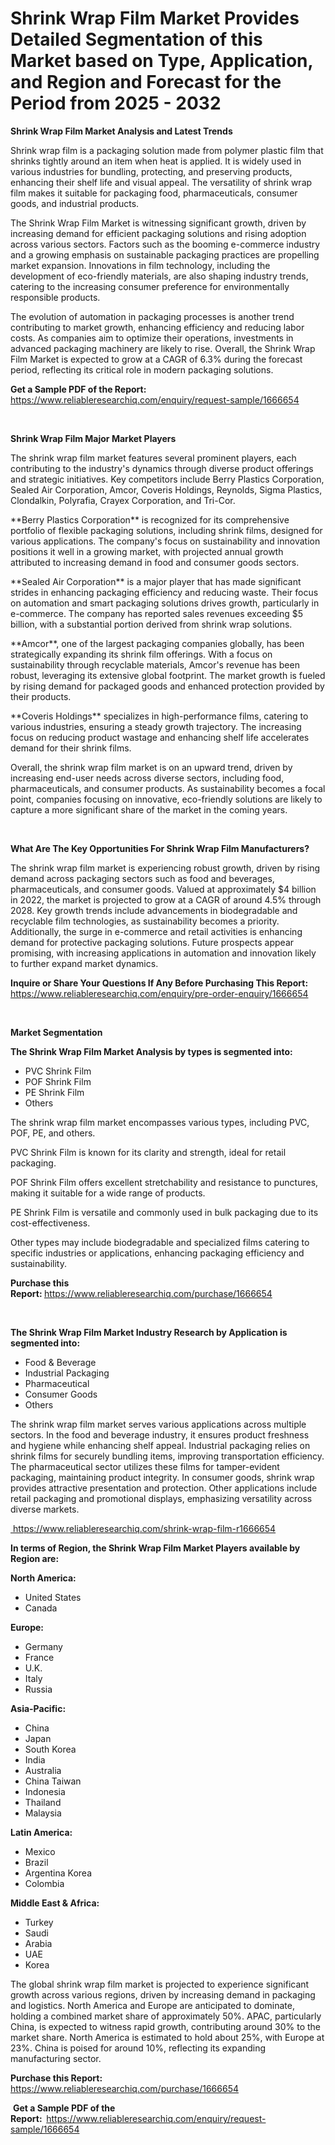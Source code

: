 <p><h1>Shrink Wrap Film Market Provides Detailed Segmentation of this Market based on Type, Application, and Region and Forecast for the Period from 2025 - 2032</h1></p><p><strong>Shrink Wrap Film Market Analysis and Latest Trends</strong></p>
<p><p>Shrink wrap film is a packaging solution made from polymer plastic film that shrinks tightly around an item when heat is applied. It is widely used in various industries for bundling, protecting, and preserving products, enhancing their shelf life and visual appeal. The versatility of shrink wrap film makes it suitable for packaging food, pharmaceuticals, consumer goods, and industrial products.</p><p>The Shrink Wrap Film Market is witnessing significant growth, driven by increasing demand for efficient packaging solutions and rising adoption across various sectors. Factors such as the booming e-commerce industry and a growing emphasis on sustainable packaging practices are propelling market expansion. Innovations in film technology, including the development of eco-friendly materials, are also shaping industry trends, catering to the increasing consumer preference for environmentally responsible products.</p><p>The evolution of automation in packaging processes is another trend contributing to market growth, enhancing efficiency and reducing labor costs. As companies aim to optimize their operations, investments in advanced packaging machinery are likely to rise. Overall, the Shrink Wrap Film Market is expected to grow at a CAGR of 6.3% during the forecast period, reflecting its critical role in modern packaging solutions.</p></p>
<p><strong>Get a Sample PDF of the Report:&nbsp;</strong> <a href="https://www.reliableresearchiq.com/enquiry/request-sample/1666654?utm_campaign=3289&utm_medium=2&utm_source=Github&utm_content=ia&utm_term=16042025&utm_id=shrink-wrap-film">https://www.reliableresearchiq.com/enquiry/request-sample/1666654</a></p>
<p>&nbsp;</p>
<p><strong>Shrink Wrap Film Major Market Players</strong></p>
<p><p>The shrink wrap film market features several prominent players, each contributing to the industry's dynamics through diverse product offerings and strategic initiatives. Key competitors include Berry Plastics Corporation, Sealed Air Corporation, Amcor, Coveris Holdings, Reynolds, Sigma Plastics, Clondalkin, Polyrafia, Crayex Corporation, and Tri-Cor.</p><p>**Berry Plastics Corporation** is recognized for its comprehensive portfolio of flexible packaging solutions, including shrink films, designed for various applications. The company's focus on sustainability and innovation positions it well in a growing market, with projected annual growth attributed to increasing demand in food and consumer goods sectors.</p><p>**Sealed Air Corporation** is a major player that has made significant strides in enhancing packaging efficiency and reducing waste. Their focus on automation and smart packaging solutions drives growth, particularly in e-commerce. The company has reported sales revenues exceeding $5 billion, with a substantial portion derived from shrink wrap solutions.</p><p>**Amcor**, one of the largest packaging companies globally, has been strategically expanding its shrink film offerings. With a focus on sustainability through recyclable materials, Amcor's revenue has been robust, leveraging its extensive global footprint. The market growth is fueled by rising demand for packaged goods and enhanced protection provided by their products.</p><p>**Coveris Holdings** specializes in high-performance films, catering to various industries, ensuring a steady growth trajectory. The increasing focus on reducing product wastage and enhancing shelf life accelerates demand for their shrink films.</p><p>Overall, the shrink wrap film market is on an upward trend, driven by increasing end-user needs across diverse sectors, including food, pharmaceuticals, and consumer products. As sustainability becomes a focal point, companies focusing on innovative, eco-friendly solutions are likely to capture a more significant share of the market in the coming years.</p></p>
<p>&nbsp;</p>
<p><strong>What Are The Key Opportunities For Shrink Wrap Film Manufacturers?</strong></p>
<p><p>The shrink wrap film market is experiencing robust growth, driven by rising demand across packaging sectors such as food and beverages, pharmaceuticals, and consumer goods. Valued at approximately $4 billion in 2022, the market is projected to grow at a CAGR of around 4.5% through 2028. Key growth trends include advancements in biodegradable and recyclable film technologies, as sustainability becomes a priority. Additionally, the surge in e-commerce and retail activities is enhancing demand for protective packaging solutions. Future prospects appear promising, with increasing applications in automation and innovation likely to further expand market dynamics.</p></p>
<p><strong>Inquire or Share Your Questions If Any Before Purchasing This Report:</strong> <a href="https://www.reliableresearchiq.com/enquiry/pre-order-enquiry/1666654?utm_campaign=3289&utm_medium=2&utm_source=Github&utm_content=ia&utm_term=16042025&utm_id=shrink-wrap-film">https://www.reliableresearchiq.com/enquiry/pre-order-enquiry/1666654</a></p>
<p>&nbsp;</p>
<p><strong>Market Segmentation</strong></p>
<p><strong>The Shrink Wrap Film Market Analysis by types is segmented into:</strong></p>
<p><ul><li>PVC Shrink Film</li><li>POF Shrink Film</li><li>PE Shrink Film</li><li>Others</li></ul></p>
<p><p>The shrink wrap film market encompasses various types, including PVC, POF, PE, and others. </p><p>PVC Shrink Film is known for its clarity and strength, ideal for retail packaging. </p><p>POF Shrink Film offers excellent stretchability and resistance to punctures, making it suitable for a wide range of products. </p><p>PE Shrink Film is versatile and commonly used in bulk packaging due to its cost-effectiveness. </p><p>Other types may include biodegradable and specialized films catering to specific industries or applications, enhancing packaging efficiency and sustainability.</p></p>
<p><strong>Purchase this Report:&nbsp;</strong><a href="https://www.reliableresearchiq.com/purchase/1666654?utm_campaign=3289&utm_medium=2&utm_source=Github&utm_content=ia&utm_term=16042025&utm_id=shrink-wrap-film">https://www.reliableresearchiq.com/purchase/1666654</a></p>
<p>&nbsp;</p>
<p><strong>The Shrink Wrap Film Market Industry Research by Application is segmented into:</strong></p>
<p><ul><li>Food & Beverage</li><li>Industrial Packaging</li><li>Pharmaceutical</li><li>Consumer Goods</li><li>Others</li></ul></p>
<p><p>The shrink wrap film market serves various applications across multiple sectors. In the food and beverage industry, it ensures product freshness and hygiene while enhancing shelf appeal. Industrial packaging relies on shrink films for securely bundling items, improving transportation efficiency. The pharmaceutical sector utilizes these films for tamper-evident packaging, maintaining product integrity. In consumer goods, shrink wrap provides attractive presentation and protection. Other applications include retail packaging and promotional displays, emphasizing versatility across diverse markets.</p></p>
<p><a href="https://www.reliableresearchiq.com/shrink-wrap-film-r1666654?utm_campaign=3289&utm_medium=2&utm_source=Github&utm_content=ia&utm_term=16042025&utm_id=shrink-wrap-film">&nbsp;https://www.reliableresearchiq.com/shrink-wrap-film-r1666654</a></p>
<p><strong>In terms of Region, the Shrink Wrap Film Market Players available by Region are:</strong></p>
<p>
    <p> <strong> North America: </strong>
        <ul>
            <li>United States</li>
            <li>Canada</li>
        </ul>
        </p> 
    <p> <strong> Europe: </strong>
        <ul>
            <li>Germany</li>
            <li>France</li>
            <li>U.K.</li>
            <li>Italy</li>
            <li>Russia</li>
        </ul>
        </p> 
    <p> <strong> Asia-Pacific: </strong>
        <ul>
            <li>China</li>
            <li>Japan</li>
            <li>South Korea</li>
            <li>India</li>
            <li>Australia</li>
            <li>China Taiwan</li>
            <li>Indonesia</li>
            <li>Thailand</li>
            <li>Malaysia</li>
        </ul>
        </p> 
    <p> <strong> Latin America: </strong>
        <ul>
            <li>Mexico</li>
            <li>Brazil</li>
            <li>Argentina Korea</li>
            <li>Colombia</li>
        </ul>
        </p> 
    <p> <strong> Middle East & Africa: </strong>
        <ul>
            <li>Turkey</li>
            <li>Saudi</li>
            <li>Arabia</li>
            <li>UAE</li>
            <li>Korea</li>
        </ul>
    </p>
    </p>
<p><p>The global shrink wrap film market is projected to experience significant growth across various regions, driven by increasing demand in packaging and logistics. North America and Europe are anticipated to dominate, holding a combined market share of approximately 50%. APAC, particularly China, is expected to witness rapid growth, contributing around 30% to the market share. North America is estimated to hold about 25%, with Europe at 23%. China is poised for around 10%, reflecting its expanding manufacturing sector.</p></p>
<p><strong>Purchase this Report: </strong><a href="https://www.reliableresearchiq.com/purchase/1666654?utm_campaign=3289&utm_medium=2&utm_source=Github&utm_content=ia&utm_term=16042025&utm_id=shrink-wrap-film">https://www.reliableresearchiq.com/purchase/1666654</a></p>
<p>&nbsp;<strong>Get a Sample PDF of the Report:&nbsp;&nbsp;</strong><a href="https://www.reliableresearchiq.com/enquiry/request-sample/1666654?utm_campaign=3289&utm_medium=2&utm_source=Github&utm_content=ia&utm_term=16042025&utm_id=shrink-wrap-film">https://www.reliableresearchiq.com/enquiry/request-sample/1666654</a></p>
<p><strong></strong></p>
<p><p></p><p></p><p></p></p>